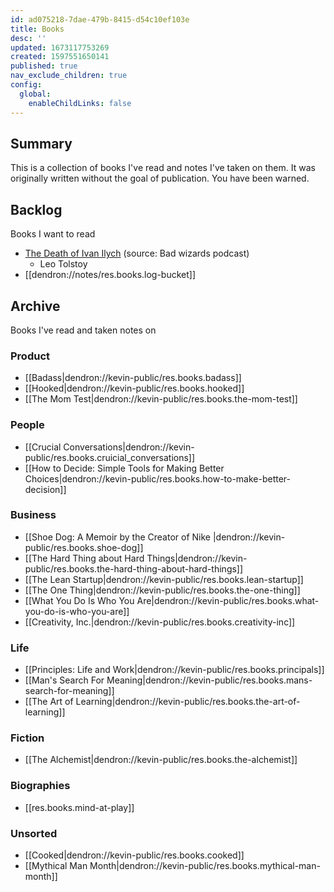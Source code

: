 ```yaml
---
id: ad075218-7dae-479b-8415-d54c10ef103e
title: Books
desc: ''
updated: 1673117753269
created: 1597551650141
published: true
nav_exclude_children: true
config:
  global:
    enableChildLinks: false
---
```


## Summary
This is a collection of books I've read and notes I've taken on them. It was originally written without the goal of publication.  You have been warned.

## Backlog
Books I want to read

- [The Death of Ivan Ilych](https://en.wikipedia.org/wiki/The_Death_of_Ivan_Ilyich) (source: Bad wizards podcast)
  - Leo Tolstoy
- [[dendron://notes/res.books.log-bucket]]

## Archive
Books I've read and taken notes on

### Product
- [[Badass|dendron://kevin-public/res.books.badass]]
- [[Hooked|dendron://kevin-public/res.books.hooked]]
- [[The Mom Test|dendron://kevin-public/res.books.the-mom-test]]

### People
- [[Crucial Conversations|dendron://kevin-public/res.books.cruicial_conversations]]
- [[How to Decide: Simple Tools for Making Better Choices|dendron://kevin-public/res.books.how-to-make-better-decision]]

### Business
- [[Shoe Dog: A Memoir by the Creator of Nike |dendron://kevin-public/res.books.shoe-dog]]
- [[The Hard Thing about Hard Things|dendron://kevin-public/res.books.the-hard-thing-about-hard-things]]
- [[The Lean Startup|dendron://kevin-public/res.books.lean-startup]]
- [[The One Thing|dendron://kevin-public/res.books.the-one-thing]]
- [[What You Do Is Who You Are|dendron://kevin-public/res.books.what-you-do-is-who-you-are]]
- [[Creativity, Inc.|dendron://kevin-public/res.books.creativity-inc]]

### Life
- [[Principles: Life and Work|dendron://kevin-public/res.books.principals]]
- [[Man's Search For Meaning|dendron://kevin-public/res.books.mans-search-for-meaning]]
- [[The Art of Learning|dendron://kevin-public/res.books.the-art-of-learning]]

### Fiction
- [[The Alchemist|dendron://kevin-public/res.books.the-alchemist]]

### Biographies
- [[res.books.mind-at-play]]


### Unsorted
- [[Cooked|dendron://kevin-public/res.books.cooked]]
- [[Mythical Man Month|dendron://kevin-public/res.books.mythical-man-month]]

<!-- - [[Every Grain of Rice|dendron://kevin-public/res.books.every-grain-of-rice]] -->